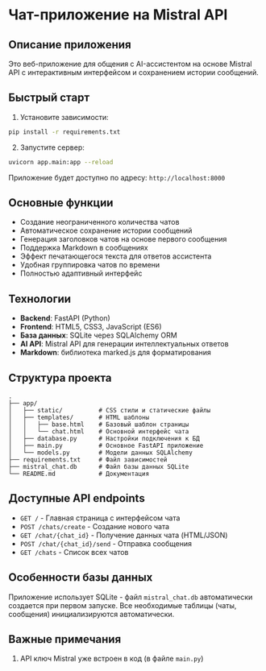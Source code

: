 # Чат-приложение на Mistral API

## Описание приложения

Это веб-приложение для общения с AI-ассистентом на основе Mistral API с интерактивным интерфейсом и сохранением истории сообщений.

## Быстрый старт

1. Установите зависимости:
```bash
pip install -r requirements.txt
```

2. Запустите сервер:
```bash
uvicorn app.main:app --reload
```

Приложение будет доступно по адресу: `http://localhost:8000`




## Основные функции

- Создание неограниченного количества чатов
- Автоматическое сохранение истории сообщений
- Генерация заголовков чатов на основе первого сообщения
- Поддержка Markdown в сообщениях
- Эффект печатающегося текста для ответов ассистента
- Удобная группировка чатов по времени
- Полностью адаптивный интерфейс

## Технологии

- **Backend**: FastAPI (Python)
- **Frontend**: HTML5, CSS3, JavaScript (ES6)
- **База данных**: SQLite через SQLAlchemy ORM
- **AI API**: Mistral API для генерации интеллектуальных ответов
- **Markdown**: библиотека marked.js для форматирования

## Структура проекта

```
.
├── app/
│   ├── static/          # CSS стили и статические файлы
│   ├── templates/       # HTML шаблоны
│   │   ├── base.html    # Базовый шаблон страницы
│   │   └── chat.html    # Основной интерфейс чата
│   ├── database.py      # Настройки подключения к БД
│   ├── main.py          # Основное FastAPI приложение
│   └── models.py        # Модели данных SQLAlchemy
├── requirements.txt     # Файл зависимостей
├── mistral_chat.db      # Файл базы данных SQLite
└── README.md            # Документация
```

## Доступные API endpoints

- `GET /` - Главная страница с интерфейсом чата
- `POST /chats/create` - Создание нового чата
- `GET /chat/{chat_id}` - Получение данных чата (HTML/JSON)
- `POST /chat/{chat_id}/send` - Отправка сообщения
- `GET /chats` - Список всех чатов

## Особенности базы данных

Приложение использует SQLite - файл `mistral_chat.db` автоматически создается при первом запуске. Все необходимые таблицы (чаты, сообщения) инициализируются автоматически.

## Важные примечания

1. API ключ Mistral уже встроен в код (в файле `main.py`)
